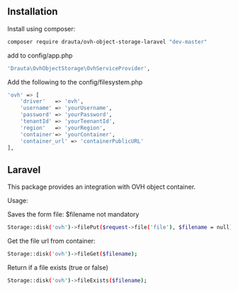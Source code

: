 Installation
------------

Install using composer:

```bash
composer require drauta/ovh-object-storage-laravel "dev-master"
```

add to config/app.php

```bash
'Drauta\OvhObjectStorage\OvhServiceProvider',
```

Add the following to the config/filesystem.php
```bash
'ovh' => [
	'driver'   => 'ovh',
	'username' => 'yourUsername',
	'password' => 'yourPassword',	  
	'tenantId' => 'yourTeenantId',
	'region'   => 'yourRegion',
	'container'=> 'yourContainer',
	'container_url' => 'containerPublicURL'
],
```
Laravel
-------
This package provides an integration with OVH object container. 

Usage:

Saves the form file: 
$filename not mandatory

```bash
Storage::disk('ovh')->filePut($request->file('file'), $filename = null);
```
Get the file url from container:

```bash
Storage::disk('ovh')->fileGet($filename);
```

Return if a file exists (true or false)
```bash
Storage::disk('ovh')->fileExists($filename);
```
